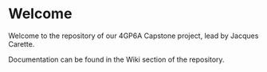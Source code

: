 # Welcome
Welcome to the repository of our 4GP6A Capstone project, lead by Jacques Carette.

Documentation can be found in the Wiki section of the repository.
